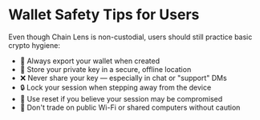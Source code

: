 # Wallet Safety Tips for Users

Even though Chain Lens is non-custodial, users should still practice basic crypto hygiene:
- 🔐 Always export your wallet when created
- 💾 Store your private key in a secure, offline location
- ❌ Never share your key — especially in chat or "support" DMs
- 🔒 Lock your session when stepping away from the device
- 🧹 Use reset if you believe your session may be compromised
- 📲 Don't trade on public Wi-Fi or shared computers without caution
